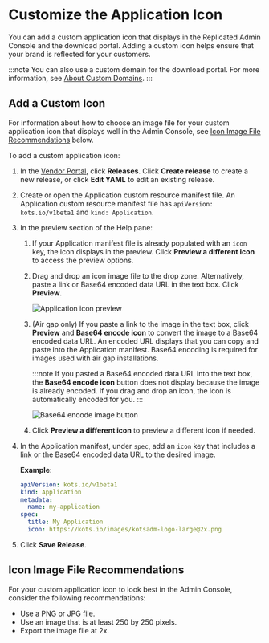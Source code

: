 # Customize the Application Icon

You can add a custom application icon that displays in the Replicated Admin Console and the download portal. Adding a custom icon helps ensure that your brand is reflected for your customers.

:::note
You can also use a custom domain for the download portal. For more information, see [About Custom Domains](custom-domains).
:::

## Add a Custom Icon

For information about how to choose an image file for your custom application icon that displays well in the Admin Console, see [Icon Image File Recommendations](#icon-image-file-recommendations) below.

To add a custom application icon:

1. In the [Vendor Portal](https://vendor.replicated.com/apps), click **Releases**. Click **Create release** to create a new release, or click **Edit YAML** to edit an existing release.
1. Create or open the Application custom resource manifest file. An Application custom resource manifest file has `apiVersion: kots.io/v1beta1` and `kind: Application`.

1. In the preview section of the Help pane:

    1. If your Application manifest file is already populated with an `icon` key, the icon displays in the preview. Click **Preview a different icon** to access the preview options.

    1. Drag and drop an icon image file to the drop zone. Alternatively, paste a link or Base64 encoded data URL in the text box. Click **Preview**.

       ![Application icon preview](/images/app-icon-preview.png)

    1. (Air gap only) If you paste a link to the image in the text box, click **Preview** and **Base64 encode icon** to convert the image to a Base64 encoded data URL. An encoded URL displays that you can copy and paste into the Application manifest. Base64 encoding is required for images used with air gap installations.

        :::note
        If you pasted a Base64 encoded data URL into the text box, the **Base64 encode icon** button does not display because the image is already encoded. If you drag and drop an icon, the icon is automatically encoded for you.
        :::

        ![Base64 encode image button](/images/app-icon-preview-base64.png)

    1. Click **Preview a different icon** to preview a different icon if needed.

1. In the Application manifest, under `spec`, add an `icon` key that includes a link or the Base64 encoded data URL to the desired image.

   **Example**:

   ```yaml
   apiVersion: kots.io/v1beta1
   kind: Application
   metadata:
     name: my-application
   spec:
     title: My Application
     icon: https://kots.io/images/kotsadm-logo-large@2x.png
   ```
1. Click **Save Release**.


## Icon Image File Recommendations

For your custom application icon to look best in the Admin Console, consider the following recommendations:

* Use a PNG or JPG file.
* Use an image that is at least 250 by 250 pixels.
* Export the image file at 2x.